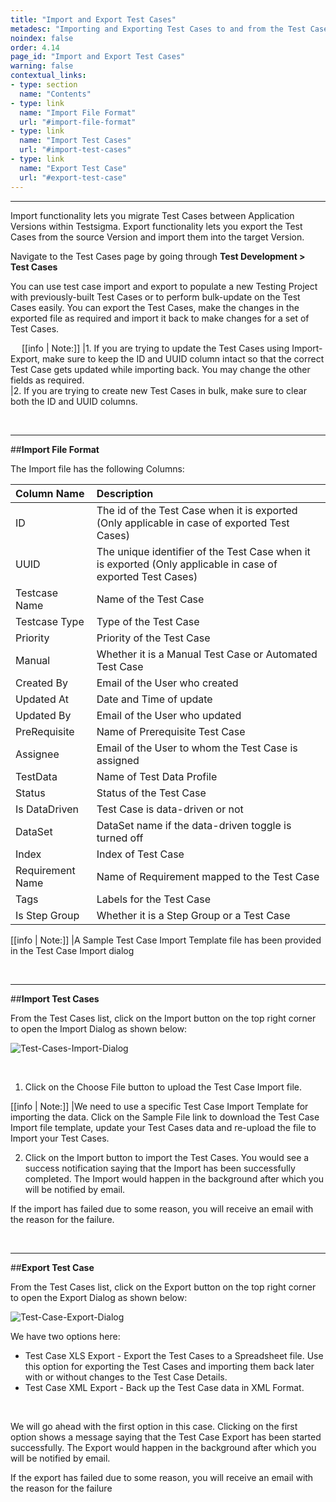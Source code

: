 ```yaml
---
title: "Import and Export Test Cases"
metadesc: "Importing and Exporting Test Cases to and from the Test Cases list"
noindex: false
order: 4.14
page_id: "Import and Export Test Cases"
warning: false
contextual_links:
- type: section
  name: "Contents"
- type: link
  name: "Import File Format"
  url: "#import-file-format"
- type: link
  name: "Import Test Cases"
  url: "#import-test-cases"
- type: link
  name: "Export Test Case"
  url: "#export-test-case"
---
```


---

Import functionality lets you migrate Test Cases between Application Versions within Testsigma. Export functionality lets you export the Test Cases from the source Version and import them into the target Version.

Navigate to the Test Cases page by going through **Test Development > Test Cases**

You can use test case import and export to populate a new Testing Project with previously-built Test Cases or to perform bulk-update on the Test Cases easily. You can export the Test Cases, make the changes in the exported file as required and import it back to make changes for a set of Test Cases.

&emsp;
[[info | Note:]]
|1. If you are trying to update the Test Cases using Import-Export, make sure to keep the ID and UUID column intact so that the correct Test Case gets updated while importing back. You may change the other fields as required.<br>
|2. If you are trying to create new Test Cases in bulk, make sure to clear both the ID and UUID columns.

&emsp;

---
##**Import File Format**

The Import file has the following Columns:

| Column Name | Description |
| :----------- |:----------- |
| ID | The id of the Test Case when it is exported (Only applicable in case of exported Test Cases) |
| UUID | The unique identifier of the Test Case when it is exported (Only applicable in case of exported Test Cases) |
| Testcase Name | Name of the Test Case |
| Testcase Type | Type of the Test Case |
| Priority | Priority of the Test Case |
| Manual | Whether it is a Manual Test Case or Automated Test Case |
| Created By | Email of the User who created |
|Updated At | Date and Time of update    |
|Updated By | Email of the User who updated |
|PreRequisite | Name of Prerequisite Test Case |
|Assignee | Email of the User to whom the Test Case is assigned |
|TestData | Name of Test Data Profile |
|Status | Status of the Test Case |
|Is DataDriven | Test Case is data-driven or not |
|DataSet | DataSet name if the data-driven toggle is turned off |
|Index | Index of Test Case |
|Requirement Name | Name of Requirement mapped to the Test Case |
|Tags | Labels for the Test Case |
|Is Step Group | Whether it is a Step Group or a Test Case |

[[info | Note:]]
|A Sample Test Case Import Template file has been provided in the Test Case Import dialog

&emsp;

---
##**Import Test Cases**

From the Test Cases list, click on the Import button on the top right corner to open the Import Dialog as shown below:

![Test-Cases-Import-Dialog](https://s3.amazonaws.com/static-docs.testsigma.com/new_images/test-cases/manage/import-export/Test-Cases-Import-Dialog.png)

&emsp;


 1. Click on the Choose File button to upload the Test Case Import file.


[[info | Note:]]
|We need to use a specific Test Case Import Template for importing the data. Click on the Sample File link to download the Test Case Import file template, update your Test Cases data and re-upload the file to Import your Test Cases.

 2. Click on the Import button to import the Test Cases. You would see a success notification saying that the Import has been successfully completed. The Import would happen in the background after which you will be notified by email.
    
  If the import has failed due to some reason, you will receive an email with the reason for the failure.

&emsp;

---
##**Export Test Case**

From the Test Cases list, click on the Export button on the top right corner to open the Export Dialog as shown below:

![Test-Case-Export-Dialog](https://s3.amazonaws.com/static-docs.testsigma.com/new_images/test-cases/manage/import-export/Test-Case-Export-Dialog.png)
&emsp;

We have two options here:

 * Test Case XLS Export - Export the Test Cases to a Spreadsheet file. Use this option for exporting the Test Cases and importing them back later with or without changes to the Test Case Details.
 * Test Case XML Export - Back up the Test Case data in XML Format.
  
&emsp;

We will go ahead with the first option in this case. Clicking on the first option shows a message saying that the Test Case Export has been started successfully. The Export would happen in the background after which you will be notified by email.

If the export has failed due to some reason, you will receive an email with the reason for the failure












